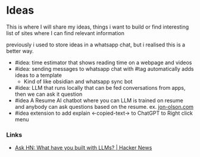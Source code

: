 
# Ideas 
This is where I will share my ideas, things i want to build or find interesting list of sites where I can find relevant information 


previously i used to store ideas in a whatsapp chat, but i realised this is a better way.
 - #idea:  time estimator that shows reading time on a webpage and videos
 - #idea: sending messages to whatsapp chat with #tag automatically adds ideas to a template
	 - Kind of like obsidian and whatsapp sync bot
 - #idea: LLM that runs locally that can be fed conversations from apps, then we can ask it question
 - #idea A Resume AI chatbot where you can LLM is trained on resume and anybody can ask questions based on the resume. ex. [jon-olson.com](https://www.jon-olson.com/resume_ai)
 - #idea extension to add explain <-copied-text-> to ChatGPT to Right click menu


### Links
- [Ask HN: What have you built with LLMs? | Hacker News](https://news.ycombinator.com/item?id=39263664)
